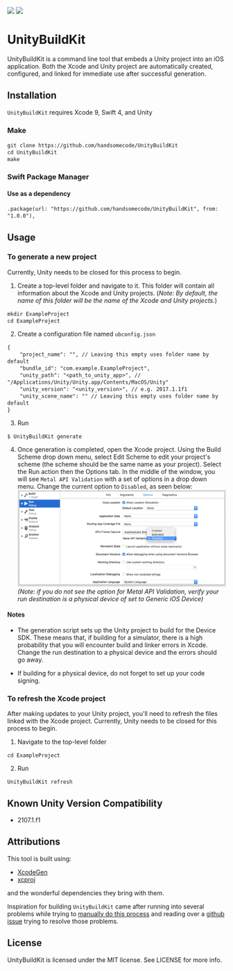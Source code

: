 <p>
    <img src="https://img.shields.io/badge/version-0.9.0-blue.svg?style=flat-square" />
    <a href="https://github.com/handsomecode/UnityBuildKit/blob/master/LICENSE">
        <img src="https://img.shields.io/github/license/mashape/apistatus.svg?style=flat-square"/>
    </a>
</p>

# UnityBuildKit

UnityBuildKit is a command line tool that embeds a Unity project into an iOS application.  Both the Xcode and Unity project are automatically created, configured, and linked for immediate use after successful generation.

## Installation
`UnityBuildKit` requires Xcode 9, Swift 4, and Unity

### Make
```
git clone https://github.com/handsomecode/UnityBuildKit
cd UnityBuildKit
make
```

### Swift Package Manager
#### Use as a dependency
```
.package(url: "https://github.com/handsomecode/UnityBuildKit", from: "1.0.0"),
```

## Usage
### To generate a new project
Currently, Unity needs to be closed for this process to begin.

1. Create a top-level folder and navigate to it. This folder will contain all information about the Xcode and Unity projects.  (_Note: By default, the name of this folder will be the name of the Xcode and Unity projects._)
```
mkdir ExampleProject
cd ExampleProject
```

2. Create a configuration file named `ubconfig.json`

```
{
    "project_name": "", // Leaving this empty uses folder name by default
    "bundle_id": "com.example.ExampleProject",
    "unity_path": "<path_to_unity_app>", // "/Applications/Unity/Unity.app/Contents/MacOS/Unity"
    "unity_version": "<unity_version>", // e.g. 2017.1.1f1
    "unity_scene_name": "" // Leaving this empty uses folder name by default
}
```

3. Run 
```
$ UnityBuildKit generate
```

4. Once generation is completed, open the Xcode project.  Using the Build Scheme drop down menu, select Edit Scheme to edit your project's scheme (the scheme should be the same name as your project).  Select the Run action then the Options tab.  In the middle of the window, you will see `Metal API Validation` with a set of options in a drop down menu.  Change the current option to `Disabled`, as seen below:
![](Assets/metal_validation_scheme.png)
_(Note: if you do not see the option for Metal API Validation, verify your run destination is a physical device of set to Generic iOS Device)_

#### Notes
- The generation script sets up the Unity project to build for the Device SDK.  These means that, if building for a simulator, there is a high probability that you will encounter build and linker errors in Xcode.  Change the run destination to a physical device and the errors should go away.

- If building for a physical device, do not forget to set up your code signing.

### To refresh the Xcode project
After making updates to your Unity project, you'll need to refresh the files linked with the Xcode project.  Currently, Unity needs to be closed for this process to begin.

1. Navigate to the top-level folder
```
cd ExampleProject
```

2. Run
```
UnityBuildKit refresh
```

## Known Unity Version Compatibility
- 2107.1.f1

## Attributions
This tool is built using:
- [XcodeGen](https://github.com/yonaskolb/XcodeGen)
- [xcproj](https://github.com/xcodeswift/xcproj)

and the wonderful dependencies they bring with them.

Inspiration for building `UnityBuildKit` came after running into several problems while trying to [manually do this process](https://the-nerd.be/2015/11/13/integrate-unity-5-in-a-native-ios-app-with-xcode-7/) and reading over a [github issue](https://github.com/blitzagency/ios-unity5/issues/52) trying to resolve those problems.

## License

UnityBuildKit is licensed under the MIT license. See LICENSE for more info.
